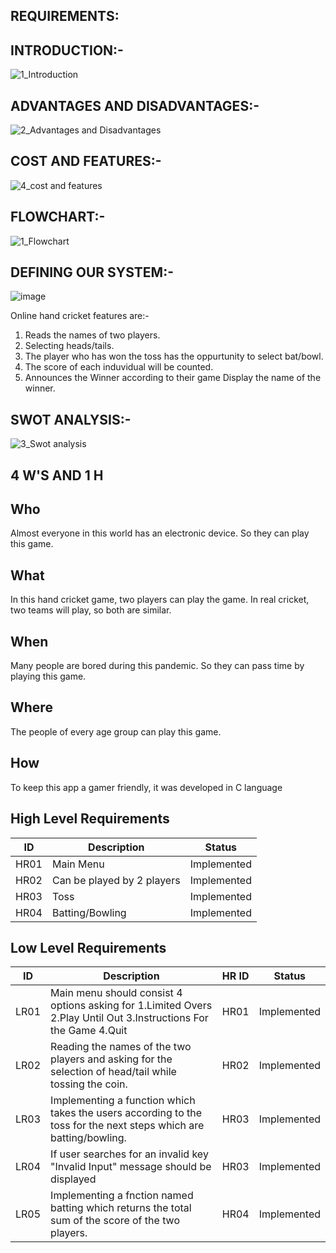 REQUIREMENTS:
---------------------------------------------
INTRODUCTION:-
----------------------------------------

![1_Introduction](https://user-images.githubusercontent.com/98945509/153564094-e5560c90-9d9a-4932-90e5-882b2f488f24.png)

ADVANTAGES AND DISADVANTAGES:-
------------------------------------------------------------
![2_Advantages and Disadvantages](https://user-images.githubusercontent.com/98945509/153564414-aae81c12-0d94-4126-9391-8a0cd4c4d47a.png)

COST AND FEATURES:-
--------------------------------------------------------------
![4_cost and features](https://user-images.githubusercontent.com/98945509/153564659-5ffe1823-9a4f-4fff-8472-40e688eb5d16.png)

FLOWCHART:-
------------------------------------------------------------------
![1_Flowchart](https://user-images.githubusercontent.com/98945509/153564734-55f97f88-d5b6-40be-8ee5-9f3fad4631c9.png)

DEFINING OUR SYSTEM:-
------------------------------------------------------------------
![image](https://user-images.githubusercontent.com/98945509/153565024-cc61fab5-28fe-417d-b908-8f96c2788c1e.png)

Online hand cricket features are:-

1. Reads the names of two players.
2. Selecting heads/tails.
3. The player who has won the toss has the oppurtunity to select bat/bowl.
4. The score of each induvidual will be counted.
5. Announces the Winner according to their game
Display the name of the winner.

SWOT ANALYSIS:-
-----------------------------------------------------------------------


![3_Swot analysis](https://user-images.githubusercontent.com/98945509/153565896-cef32e8f-bdb1-4879-a9d2-a964a169b8eb.png)

4 W'S AND 1 H
-----------------------------------------------------------------------

Who
--------------------------------------------------------------------
Almost everyone in this world has an electronic device. So they can play this game.

What
---------------------------------------------------------------------
In this hand cricket game, two players can play the game. In real cricket, two teams will play, so both are similar.

When
----------------------------------------------------------------------
Many people are bored during this pandemic. So they can pass time by playing this game.

Where
----------------------------------------------------------------------
The people of every age group can play this game.

How
-----------------------------------------------------------------------
To keep this app a gamer friendly, it was developed in C language

## High Level Requirements
| ID | Description | Status |
|--|--|--|
| HR01 |Main Menu  | Implemented |
| HR02 | Can be played by 2 players | Implemented |
| HR03 | Toss |  Implemented |
| HR04 | Batting/Bowling |  Implemented |
## Low Level Requirements 
| ID | Description | HR ID | Status |
|--|--|--|--|
| LR01 |Main menu should consist 4 options asking for 1.Limited Overs 2.Play Until Out 3.Instructions For the Game 4.Quit  | HR01| Implemented |
| LR02 | Reading the names of the two players and asking for the selection of head/tail while tossing the coin. | HR02| Implemented |
 LR03 | Implementing a function which takes the users according to the toss for the next steps which are batting/bowling. | HR03| Implemented |
| LR04 | If user searches for an invalid key "Invalid Input" message should be displayed | HR03| Implemented |
| LR05 |Implementing a fnction named batting which returns the total sum of the score of the two players. | HR04| Implemented |




